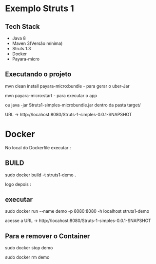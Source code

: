 # Exemplo Struts 1

## Tech Stack
* Java 8
* Maven 3(Versão mínima)
* Struts 1.3
* Docker
* Payara-micro

## Executando o projeto

mvn clean install payara-micro:bundle - para gerar o uber-Jar

mvn  payara-micro:start - para executar o app

ou java -jar Struts1-simples-microbundle.jar dentro da pasta target/

URL -> http://locahost:8080/Struts-1-simples-0.0.1-SNAPSHOT

# Docker

No local do Dockerfile executar :

## BUILD 

sudo docker build -t struts1-demo .

logo depois :

## executar

sudo docker run --name demo -p 8080:8080 -h localhost struts1-demo

acesse a URL -> http://locahost:8080/Struts-1-simples-0.0.1-SNAPSHOT

## Para e remover o Container

sudo docker stop demo

sudo docker rm demo
